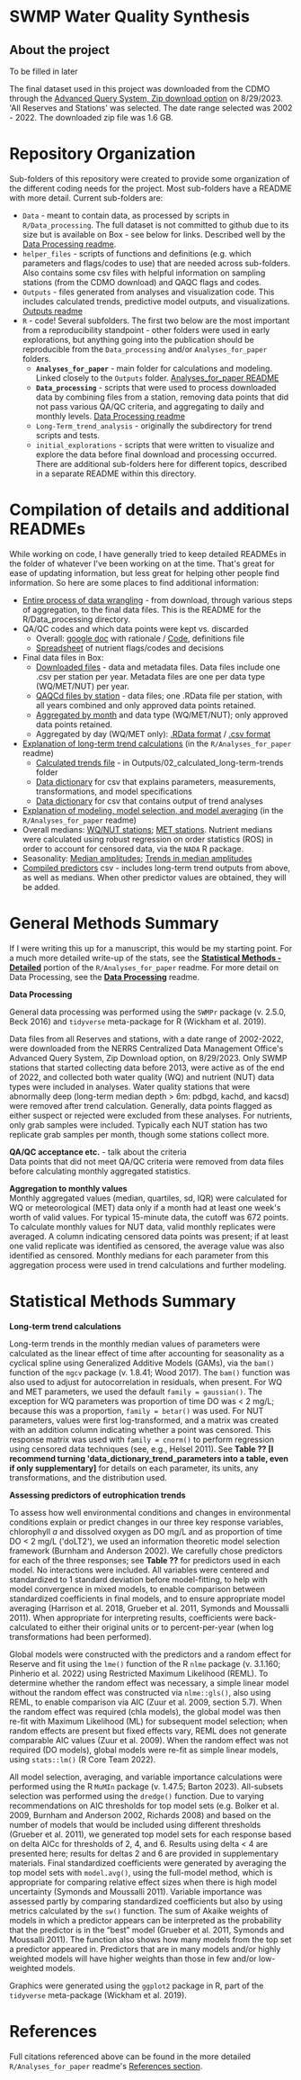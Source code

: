 # SWMP Water Quality Synthesis

## About the project

To be filled in later

The final dataset used in this project was downloaded from the CDMO through the [Advanced Query System, Zip download option](https://cdmo.baruch.sc.edu/aqs/zips.cfm "link to AQS zip download page") on 8/29/2023. 'All Reserves and Stations' was selected. The date range selected was 2002 - 2022. The downloaded zip file was 1.6 GB.

# Repository Organization  

Sub-folders of this repository were created to provide some organization of the different coding needs for the project. Most sub-folders have a README with more detail. Current sub-folders are:

-   `Data` - meant to contain data, as processed by scripts in `R/Data_processing`. The full dataset is not committed to github due to its size but is available on Box - see below for links. Described well by the [Data Processing readme](https://github.com/Lake-Superior-Reserve/WQ_SWMP_Synthesis/tree/main/R/Data_processing#readme).   
-   `helper_files` - scripts of functions and definitions (e.g. which parameters and flags/codes to use) that are needed across sub-folders. Also contains some csv files with helpful information on sampling stations (from the CDMO download) and QAQC flags and codes.  
-   `Outputs` - files generated from analyses and visualization code. This includes calculated trends, predictive model outputs, and visualizations. [Outputs readme](https://github.com/Lake-Superior-Reserve/WQ_SWMP_Synthesis/tree/main/Outputs#readme)    
-   `R` - code! Several subfolders. The first two below are the most important from a reproducibility standpoint - other folders were used in early explorations, but anything going into the publication should be reproducible from the `Data_processing` and/or `Analyses_for_paper` folders.    
    -   **`Analyses_for_paper`** - main folder for calculations and modeling. Linked closely to the `Outputs` folder. [Analyses_for_paper README](https://github.com/Lake-Superior-Reserve/WQ_SWMP_Synthesis/tree/main/R/Analyses_for_paper#readme)  
    -   **`Data_processing`** - scripts that were used to process downloaded data by combining files from a station, removing data points that did not pass various QA/QC criteria, and aggregating to daily and monthly levels. [Data Processing readme](https://github.com/Lake-Superior-Reserve/WQ_SWMP_Synthesis/tree/main/R/Data_processing#readme)    
    -   `Long-Term_trend_analysis` - originally the subdirectory for trend scripts and tests.  
    -   `initial_explorations` - scripts that were written to visualize and explore the data before final download and processing occurred. There are additional sub-folders here for different topics, described in a separate README within this directory.


# Compilation of details and additional READMEs

While working on code, I have generally tried to keep detailed READMEs in the folder of whatever I've been working on at the time. That's great for ease of updating information, but less great for helping other people find information. So here are some places to find additional information:

-   [Entire process of data wrangling](https://github.com/Lake-Superior-Reserve/WQ_SWMP_Synthesis/tree/main/R/Data_processing#readme) - from download, through various steps of aggregation, to the final data files. This is the README for the R/Data_processing directory.  
-   QA/QC codes and which data points were kept vs. discarded  
    -   Overall: [google doc](https://docs.google.com/document/d/1v6HwTjdK_qAIYaV42jX1LKnWlwehssJhuoEq8JFGbRE/edit#bookmark=id.n47s9mcv87w2) with rationale / [Code](https://github.com/Lake-Superior-Reserve/WQ_SWMP_Synthesis/blob/04779207950c5eef58d7fa2991627dafdf0f0805/helper_files/definitions.R#L57), definitions file  
    -   [Spreadsheet](https://github.com/Lake-Superior-Reserve/WQ_SWMP_Synthesis/blob/main/helper_files/QAQC_FlagsCodes_NUT.csv) of nutrient flags/codes and decisions  
-   Final data files in Box:  
    -   [Downloaded files](https://uwmadison.box.com/s/4obwowqf52zah2hkmvdj4zv0wu64zfiu) - data and metadata files. Data files include one .csv per station per year. Metadata files are one per data type (WQ/MET/NUT) per year.   
    -   [QAQCd files by station](https://uwmadison.box.com/s/aebc6s72u5q5y9bcgbtn74qknj78j2s5) - data files; one .RData file per station, with all years combined and only approved data points retained.  
    -   [Aggregated by month](https://uwmadison.box.com/s/7krz7h6zi4qcpdke0mmvyxppqfjvtz4e) and data type (WQ/MET/NUT); only approved data points retained.    
    -   Aggregated by day (WQ/MET only): [.RData format](https://uwmadison.box.com/s/6lzq2nxaf2uiyqwov96dn0fi9pcplk2l) / [.csv format](https://uwmadison.box.com/s/0xhk0fopoqsgrenj0nx4102e3f9ybzdx)  
-   [Explanation of long-term trend calculations](https://github.com/Lake-Superior-Reserve/WQ_SWMP_Synthesis/tree/main/R/Analyses_for_paper#long-term-trend-calculations) (in the `R/Analyses_for_paper` readme)  
    -   [Calculated trends file](https://github.com/Lake-Superior-Reserve/WQ_SWMP_Synthesis/blob/main/Outputs/02_calculated_long-term-trends/long-term-trends.csv) - in Outputs/02_calculated_long-term-trends folder      
    -   [Data dictionary](https://github.com/Lake-Superior-Reserve/WQ_SWMP_Synthesis/blob/main/Outputs/02_calculated_long-term-trends/data_dictionary_trend_parameters.csv) for csv that explains parameters, measurements, transformations, and model specifications    
    -   [Data dictionary](https://github.com/Lake-Superior-Reserve/WQ_SWMP_Synthesis/blob/main/Outputs/02_calculated_long-term-trends/data_dictionary_trend_parameters.csv) for csv that contains output of trend analyses  
-   [Explanation of modeling, model selection, and model averaging](https://github.com/Lake-Superior-Reserve/WQ_SWMP_Synthesis/tree/main/R/Analyses_for_paper#predictive-modeling-model-selection-model-averaging) (in the `R/Analyses_for_paper` readme)    
-   Overall medians: [WQ/NUT stations](https://github.com/Lake-Superior-Reserve/WQ_SWMP_Synthesis/blob/main/Outputs/01_calculated_medians/WQ-NUT_overallMedians.csv); [MET stations](https://github.com/Lake-Superior-Reserve/WQ_SWMP_Synthesis/blob/main/Outputs/01_calculated_medians/MET_overallMedians.csv). Nutrient medians were calculated using robust regression on order statistics (ROS) in order to account for censored data, via the `NADA` R package.    
-   Seasonality:  [Median amplitudes](https://github.com/Lake-Superior-Reserve/WQ_SWMP_Synthesis/blob/main/Outputs/03_calculated_seasonality/seasonal_amplitude_medians.csv); [Trends in median amplitudes](https://github.com/Lake-Superior-Reserve/WQ_SWMP_Synthesis/blob/main/Outputs/03_calculated_seasonality/seasonal_amplitude_trends.csv)  
-   [Compiled predictors](https://github.com/Lake-Superior-Reserve/WQ_SWMP_Synthesis/blob/main/Outputs/04_compiled_predictors/compiled_predictors.csv) csv - includes long-term trend outputs from above, as well as medians. When other predictor values are obtained, they will be added.  

# General Methods Summary  


If I were writing this up for a manuscript, this would be my starting point. For a much more detailed write-up of the stats, see the [**Statistical Methods - Detailed**](https://github.com/Lake-Superior-Reserve/WQ_SWMP_Synthesis/tree/main/R/Analyses_for_paper#statistical-methods---detailed) portion of the `R/Analyses_for_paper` readme. For more detail on Data Processing, see the [**Data Processing**](https://github.com/Lake-Superior-Reserve/WQ_SWMP_Synthesis/tree/main/R/Data_processing#readme) readme.      

**Data Processing**  

General data processing was performed using the `SWMPr` package (v. 2.5.0, Beck 2016) and `tidyverse` meta-package for R (Wickham et al. 2019).

Data files from all Reserves and stations, with a date range of 2002-2022, were downloaded from the NERRS Centralized Data Management Office's Advanced Query System, Zip Download option, on 8/29/2023. Only SWMP stations that started collecting data before 2013, were active as of the end of 2022, and collected both water quality (WQ) and nutrient (NUT) data types were included in analyses. Water quality stations that were abnormally deep (long-term median depth > 6m: pdbgd, kachd, and kacsd) were removed after trend calculation. Generally, data points flagged as either suspect or rejected were excluded from these analyses. For nutrients, only grab samples were included. Typically each NUT station has two replicate grab samples per month, though some stations collect more.  

**QA/QC acceptance etc.** - talk about the criteria  
Data points that did not meet QA/QC criteria were removed from data files before calculating monthly aggregated statistics. 

**Aggregation to monthly values**  
Monthly aggregated values (median, quartiles, sd, IQR) were calculated for WQ or meteorological (MET) data only if a month had at least one week's worth of valid values. For typical 15-minute data, the cutoff was 672 points. To calculate monthly values for NUT data, valid monthly replicates were averaged. A column indicating censored data points was present; if at least one valid replicate was identified as censored, the average value was also identified as censored. Monthly medians for each parameter from this aggregation process were used in trend calculations and further modeling.   



# Statistical Methods Summary  

**Long-term trend calculations**  

Long-term trends in the monthly median values of parameters were calculated as the linear effect of time after accounting for seasonality as a cyclical spline using Generalized Additive Models (GAMs), via the `bam()` function of the `mgcv` package (v. 1.8.41; Wood 2017). The `bam()` function was also used to adjust for autocorrelation in residuals, when present. For WQ and MET parameters, we used the default `family = gaussian()`. The exception for WQ parameters was proportion of time DO was < 2 mg/L; because this was a proportion, `family = betar()` was used. For NUT parameters, values were first log-transformed, and a matrix was created with an addition column indicating whether a point was censored. This response matrix was used with `family = cnorm()` to perform regression using censored data techniques (see, e.g., Helsel 2011). See **Table ?? [I recommend turning 'data_dictionary_trend_parameters into a table, even if only supplementary]** for details on each parameter, its units, any transformations, and the distribution used.   


**Assessing predictors of eutrophication trends**

To assess how well environmental conditions and changes in environmental conditions explain or predict changes in our three key response variables, chlorophyll *a* and dissolved oxygen as DO mg/L and as proportion of time DO < 2 mg/L ('doLT2'), we used an information theoretic model selection framework (Burnham and Anderson 2002). We carefully chose predictors for each of the three responses; see **Table ??** for predictors used in each model. No interactions were included. All variables were centered and standardized to 1 standard deviation before model-fitting, to help with model convergence in mixed models, to enable comparison between standardized coefficients in final models, and to ensure appropriate model averaging (Harrison et al. 2018, Grueber et al. 2011, Symonds and Moussalli 2011). When appropriate for interpreting results, coefficients were back-calculated to either their original units or to percent-per-year (when log transformations had been performed).  

Global models were constructed with the predictors and a random effect for Reserve and fit using the `lme()` function of the R `nlme` package (v. 3.1.160; Pinherio et al. 2022) using Restricted Maximum Likelihood (REML). To determine whether the random effect was necessary, a simple linear model without the random effect was constructed via `nlme::gls()`, also using REML, to enable comparison via AIC (Zuur et al. 2009, section 5.7). When the random effect was required (chla models), the global model was then re-fit with Maximum Likelihood (ML) for subsequent model selection; when random effects are present but fixed effects vary, REML does not generate comparable AIC values (Zuur et al. 2009). When the random effect was not required (DO models), global models were re-fit as simple linear models, using `stats::lm()` (R Core Team 2022).

All model selection, averaging, and variable importance calculations were performed using the R `MuMIn` package (v. 1.47.5; Barton 2023). All-subsets selection was performed using the `dredge()` function. Due to varying recommendations on AIC thresholds for top model sets (e.g. Bolker et al. 2009, Burnham and Anderson 2002, Richards 2008) and based on the number of models that would be included using different thresholds (Grueber et al. 2011), we generated top model sets for each response based on delta AICc for thresholds of 2, 4, and 6. Results using delta < 4 are presented here; results for deltas 2 and 6 are provided in supplementary materials. Final standardized coefficients were generated by averaging the top model sets with `model.avg()`, using the full-model method, which is appropriate for comparing relative effect sizes when there is high model uncertainty (Symonds and Moussalli 2011). Variable importance was assessed partly by comparing standardized coefficients but also by using metrics calculated by the `sw()` function. The sum of Akaike weights of models in which a predictor appears can be interpreted as the probability that the predictor is in the “best” model (Grueber et al. 2011, Symonds and Moussalli 2011). The function also shows how many models from the top set a predictor appeared in. Predictors that are in many models and/or highly weighted models will have higher weights than those in few and/or low-weighted models.  

Graphics were generated using the `ggplot2` package in R, part of the `tidyverse` meta-package (Wickham et al. 2019).  

# References  

Full citations referenced above can be found in the more detailed `R/Analyses_for_paper` readme's [References section](https://github.com/Lake-Superior-Reserve/WQ_SWMP_Synthesis/tree/main/R/Analyses_for_paper#references).  